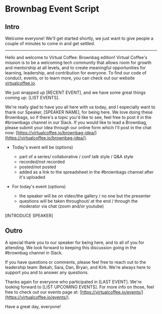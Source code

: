 # Brownbag Event Script

## Intro

Welcome everyone! We'll get started shortly, we just want to give people a couple of minutes to come in and get settled.

---

Hello and welcome to Virtual Coffee: Brownbag edition! Virtual Coffee's mission is to be a welcoming tech community that allows room for growth and mentorship at all levels, and to create meaningful opportunities for learning, leadership, and contribution for everyone. To find our code of conduct, events, or to learn more, you can check out our website [virtualcoffee.io](https://virtualcoffee.io/).

We just wrapped up [RECENT EVENT], and we have some great things coming up: [LIST EVENTS].

We're really glad to have you all here with us today, and I especially want to thank our Speaker, [SPEAKER NAME], for being here. We love doing these Brownbags, so if there's a topic you'd like to see, feel free to post it in the #brownbags channel in our Slack. If you would like to lead a Brownbag, please submit your idea through our online form which I'll post in the chat now: [https://virtualcoffee.io/brownbag-idea/](https://virtualcoffee.io/brownbag-idea/).

- Today's event will be (options)

  - part of a series/ collaborative / conf talk style / Q&A style
  - recorded/not recorded
  - posted/not posted
  - added as a link to the spreadsheet in the #brownbags channel after it's uploaded

- For today's event (options)

  - the speaker will be on video/the gallery / no one but the presenter
  - questions will be taken throughout/ at the end / through the moderator via chat (zoom and/or youtube)

[INTRODUCE SPEAKER]

## Outro

A special thank you to our speaker for being here, and to all of you for attending. We look forward to keeping this discussion going in the #brownbag channel in Slack.

If you have questions or comments, please feel free to reach out to the leadership team: Bekah, Sara, Dan, Bryan, and Kirk. We're always here to support you and to answer any questions.

Thanks again for everyone who participated in [LAST EVENT]. We're looking forward to [LIST UPCOMING EVENTS]. For more info on those, feel free to check out our events page at: [https://virtualcoffee.io/events/](https://virtualcoffee.io/events/).

Have a great day, everyone!
